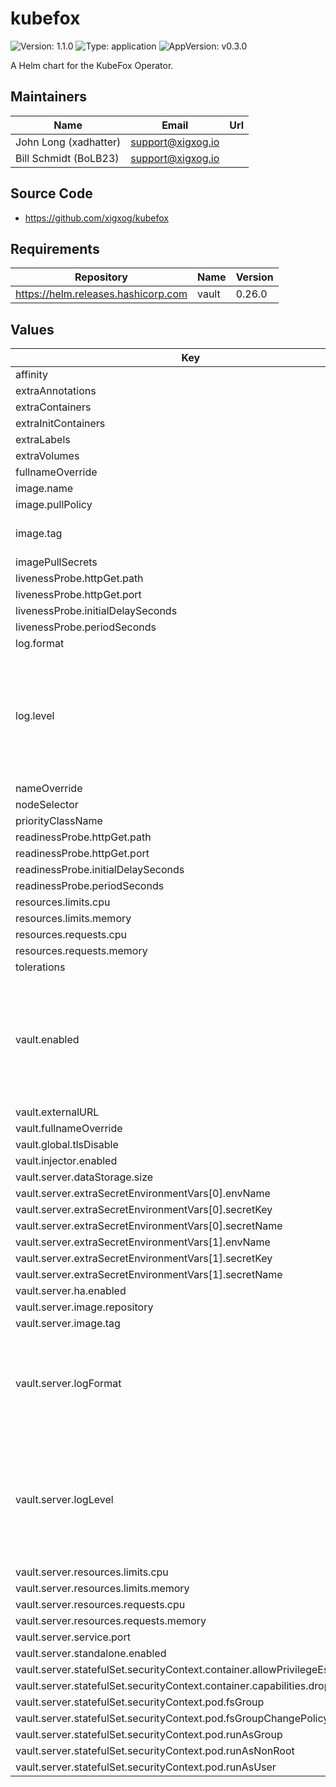 # kubefox

![Version: 1.1.0](https://img.shields.io/badge/Version-1.1.0-informational?style=flat-square) ![Type: application](https://img.shields.io/badge/Type-application-informational?style=flat-square) ![AppVersion: v0.3.0](https://img.shields.io/badge/AppVersion-v0.3.0-informational?style=flat-square)

A Helm chart for the KubeFox Operator.

## Maintainers

| Name | Email | Url |
| ---- | ------ | --- |
| John Long (xadhatter) | <support@xigxog.io> |  |
| Bill Schmidt (BoLB23) | <support@xigxog.io> |  |

## Source Code

* <https://github.com/xigxog/kubefox>

## Requirements

| Repository | Name | Version |
|------------|------|---------|
| https://helm.releases.hashicorp.com | vault | 0.26.0 |

## Values

| Key | Type | Default | Description |
|-----|------|---------|-------------|
| affinity | object | `{}` |  |
| extraAnnotations | object | `{}` |  |
| extraContainers | list | `[]` |  |
| extraInitContainers | list | `[]` |  |
| extraLabels | object | `{}` |  |
| extraVolumes | list | `[]` |  |
| fullnameOverride | string | `""` |  |
| image.name | string | `"ghcr.io/xigxog/kubefox/operator"` |  |
| image.pullPolicy | string | `"IfNotPresent"` |  |
| image.tag | string | `""` | Defaults to Chart's appVersion |
| imagePullSecrets | list | `[]` |  |
| livenessProbe.httpGet.path | string | `"/healthz"` |  |
| livenessProbe.httpGet.port | string | `"health"` |  |
| livenessProbe.initialDelaySeconds | int | `5` |  |
| livenessProbe.periodSeconds | int | `15` |  |
| log.format | string | `"json"` |  |
| log.level | string | `"info"` | Configure the logging verbosity for the KubeFox operator. Supported log levels include:debug, info, warn, error |
| nameOverride | string | `""` |  |
| nodeSelector | object | `{}` |  |
| priorityClassName | string | `""` |  |
| readinessProbe.httpGet.path | string | `"/readyz"` |  |
| readinessProbe.httpGet.port | string | `"health"` |  |
| readinessProbe.initialDelaySeconds | int | `5` |  |
| readinessProbe.periodSeconds | int | `15` |  |
| resources.limits.cpu | string | `"500m"` |  |
| resources.limits.memory | string | `"128Mi"` |  |
| resources.requests.cpu | string | `"0"` |  |
| resources.requests.memory | string | `"64Mi"` |  |
| tolerations | list | `[]` |  |
| vault.enabled | bool | `true` | To use your own instance of Vault set 'enabled' to 'false' and specify its URL including protocol and port using 'externalURL'. |
| vault.externalURL | string | `""` |  |
| vault.fullnameOverride | string | `"kubefox-vault"` |  |
| vault.global.tlsDisable | bool | `false` |  |
| vault.injector.enabled | bool | `false` |  |
| vault.server.dataStorage.size | string | `"1Gi"` |  |
| vault.server.extraSecretEnvironmentVars[0].envName | string | `"KUBEFOX_INSTANCE"` |  |
| vault.server.extraSecretEnvironmentVars[0].secretKey | string | `"KUBEFOX_INSTANCE"` |  |
| vault.server.extraSecretEnvironmentVars[0].secretName | string | `"kubefox-vault-env"` |  |
| vault.server.extraSecretEnvironmentVars[1].envName | string | `"KUBEFOX_NAMESPACE"` |  |
| vault.server.extraSecretEnvironmentVars[1].secretKey | string | `"KUBEFOX_NAMESPACE"` |  |
| vault.server.extraSecretEnvironmentVars[1].secretName | string | `"kubefox-vault-env"` |  |
| vault.server.ha.enabled | bool | `false` |  |
| vault.server.image.repository | string | `"ghcr.io/xigxog/vault"` |  |
| vault.server.image.tag | string | `"1.14.6"` |  |
| vault.server.logFormat | string | `"json"` | Configure the logging format for the Vault server. Supported log formats include: standard, json |
| vault.server.logLevel | string | `"info"` | Configure the logging verbosity for the Vault server. Supported log levels include: trace, debug, info, warn, error |
| vault.server.resources.limits.cpu | string | `"500m"` |  |
| vault.server.resources.limits.memory | string | `"128Mi"` |  |
| vault.server.resources.requests.cpu | string | `"100m"` |  |
| vault.server.resources.requests.memory | string | `"128Mi"` |  |
| vault.server.service.port | int | `8200` |  |
| vault.server.standalone.enabled | bool | `true` |  |
| vault.server.statefulSet.securityContext.container.allowPrivilegeEscalation | bool | `false` |  |
| vault.server.statefulSet.securityContext.container.capabilities.drop[0] | string | `"ALL"` |  |
| vault.server.statefulSet.securityContext.pod.fsGroup | int | `1000` |  |
| vault.server.statefulSet.securityContext.pod.fsGroupChangePolicy | string | `"OnRootMismatch"` |  |
| vault.server.statefulSet.securityContext.pod.runAsGroup | int | `1000` |  |
| vault.server.statefulSet.securityContext.pod.runAsNonRoot | bool | `true` |  |
| vault.server.statefulSet.securityContext.pod.runAsUser | int | `100` |  |

